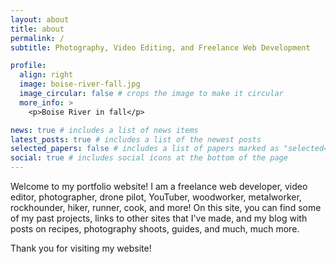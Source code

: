 ```yaml
---
layout: about
title: about
permalink: /
subtitle: Photography, Video Editing, and Freelance Web Development

profile:
  align: right
  image: boise-river-fall.jpg
  image_circular: false # crops the image to make it circular
  more_info: >
    <p>Boise River in fall</p>

news: true # includes a list of news items
latest_posts: true # includes a list of the newest posts
selected_papers: false # includes a list of papers marked as "selected={true}"
social: true # includes social icons at the bottom of the page
---
```


Welcome to my portfolio website!  I am a freelance web developer, video editor, photographer, drone pilot, YouTuber, woodworker, metalworker, rockhounder, hiker, runner, cook, and more!  On this site, you can find some of my past projects, links to other sites that I've made, and my blog with posts on recipes, photography shoots, guides, and much, much more.  

Thank you for visiting my website!
